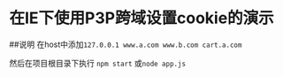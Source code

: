 # 在IE下使用P3P跨域设置cookie的演示
##说明
在host中添加`127.0.0.1 www.a.com www.b.com cart.a.com`

然后在项目根目录下执行 `npm start` 或`node app.js`
